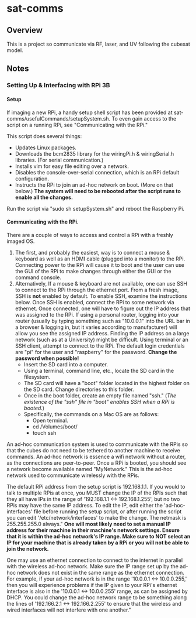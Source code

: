 # sat-comms

## Overview
This is a project so communicate via RF, laser, and UV following the cubesat model.

## Notes

### Setting Up & Interfacing with RPi 3B

#### Setup
If imaging a new RPi, a handy setup shell script has been provided at sat-comms/usefulCommands/setupSystem.sh. To even gain access to the script on a running RPi, see "Communicating with the RPi."

This script does several things:
* Updates Linux packages.
* Downloads the bcm2835 library for the wiringPi.h & wiringSerial.h libraries. (For serial communication.)
* Installs vim for easy file editing over a network.
* Disables the console-over-serial connection, which is an RPi default configuration.
* Instructs the RPi to join an ad-hoc network on boot. (More on that below.)
**The system will need to be rebooted after the script runs to enable all the changes.**

Run the script via "sudo sh setupSystem.sh" and reboot the Raspberry Pi.

#### Communicating with the RPi.
There are a couple of ways to access and control a RPi with a freshly imaged OS.
1. The first, and probably the easiest, way is to connect a mouse & keyboard as well as an HDMI cable (plugged into a monitor) to the RPi. Connecting power to the RPi will cause it to boot and the user can use the GUI of the RPi to make changes through either the GUI or the command console.
2. Alternatively, If a mouse & keyboard are not available, one can use SSH to connect to the RPi through the ethernet port. From a fresh image, SSH is **not** enabled by default. To enable SSH, examine the instructions below. Once SSH is enabled, connect the RPi to some network via ethernet. Once connected, one will have to figure out the IP address that was assigned to the RPi. If using a personal router, logging into your router (usually by typing something such as "10.0.0.1" into the URL bar in a browser & logging in, but it varies according to manufacturer) will allow you see the assigned IP address. Finding the IP address on a large network (such as at a University) might be difficult. Using terminal or an SSH client, attempt to connect to the RPi. The default login credentials are "pi" for the user and "raspberry" for the password. **Change the password when possible!**
     * Insert the SD card into a computer.
     * Using a terminal, command line, etc., locate the SD card in the filesystem.
     * The SD card will have a "boot" folder located in the highest folder on the SD card. Change directories to this folder.
     * Once in the boot folder, create an empty file named "ssh." (*The existence of the "ssh" file in "boot" enables SSH when a RPi is booted.*)
     * Specifically, the commands on a Mac OS are as follows:
          * Open terminal.
          * cd /Volumes/boot/
          * touch ssh

An ad-hoc communication system is used to communicate with the RPis so that the cubes do not need to be tethered to another machine to receive commands. An ad-hoc network is essence a wifi network without a router, as the connections are peer-to-peer. Once a RPi is booted, you should see a network become available named "MyNetwork." This is the ad-hoc network used to communicate wirelessly with the RPis.

The default RPi address from the setup script is 192.168.1.1.  If you would to talk to multiple RPis at once, you MUST change the IP of the RPIs such that they all have IPs in the range of '192.168.1.1 <-> 192.168.1.255', but no two RPis may have the same IP address.  To edit the IP, edit either the 'ad-hoc-interfaces' file before running the setup script, or after running the script you can edit '/etc/network/interfaces' to make the change. The netmask is 255.255.255.0 always." **One will most likely need to set a manual IP address for their machine in their machine's network settings. Ensure that it is within the ad-hoc network's IP range. Make sure to NOT select an IP for your machine that is already taken by a RPi or you will not be able to join the network.**

One may use an ethernet connection to connect to the internet in parallel with the wireless ad-hoc network. Make sure the IP range set up by the ad-hoc network does not exist in the same range as the ethernet connection. For example, if your ad-hoc network is in the range '10.0.0.1 <-> 10.0.0.255,' then you will experience problems if the IP given to your RPi's ethernet interface is also in the '10.0.0.1 <-> 10.0.0.255' range, as can be assigned by DHCP. You could change the ad-hoc network range to be something along the lines of '192.166.2.1 <-> 192.166.2.255' to ensure that the wireless and wired interfaces will not interfere with one another."
